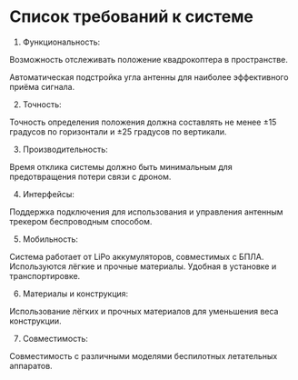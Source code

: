 # Список требований к системе

1. Функциональность:

Возможность отслеживать положение квадрокоптера в пространстве.

Автоматическая подстройка угла антенны для наиболее эффективного приёма сигнала.

2. Точность:

Точность определения положения должна составлять не менее ±15 градусов по горизонтали и ±25 градусов по вертикали.

3. Производительность:

Время отклика системы должно быть минимальным для предотвращения потери связи с дроном.

4. Интерфейсы:

Поддержка подключения для использования и управления антенным трекером беспроводным способом.

5. Мобильность:

Система работает от LiPo аккумуляторов, совместимых с БПЛА. Используются лёгкие и прочные материалы. Удобная в установке и транспортировке.

6. Материалы и конструкция:

Использование лёгких и прочных материалов для уменьшения веса конструкции.

7. Совместимость:

Совместимость с различными моделями беспилотных летательных аппаратов.
